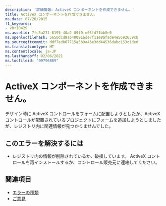 ```yaml
---
description: '詳細情報: ActiveX コンポーネントを作成できません。'
title: ActiveX コンポーネントを作成できません。
ms.date: 07/20/2015
f1_keywords:
- vbrID429
ms.assetid: 7fc5a271-8195-40a2-89f9-e05fd71bb8e0
ms.openlocfilehash: 5650dcd9ab40091ade7f11e8afade4e5692639cb
ms.sourcegitcommit: ddf7edb67715a5b9a45e3dd44536dabc153c1de0
ms.translationtype: HT
ms.contentlocale: ja-JP
ms.lasthandoff: 02/06/2021
ms.locfileid: "99796809"
---
```

# <a name="cannot-create-activex-component"></a>ActiveX コンポーネントを作成できません。

デザイン時に ActiveX コントロールをフォームに配置しようとしたか、ActiveX コントロールが配置されているプロジェクトにフォームを追加しようとしましたが、レジストリ内に関連情報が見つかりませんでした。  
  
## <a name="to-correct-this-error"></a>このエラーを解決するには  
  
- レジストリ内の情報が削除されているか、破損しています。 ActiveX コントロールを再インストールするか、コントロール販売元に連絡してください。  
  
## <a name="see-also"></a>関連項目

- [エラーの種類](../../programming-guide/language-features/error-types.md)
- [ご意見](/visualstudio/ide/feedback-options)
